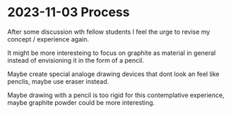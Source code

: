 # 2023-11-03 Process

After some discussion wth fellow students I feel the urge to revise my concept / experience again.

It might be more interesteing to focus on graphite as material in general instead of envisioning it in the form of a pencil.

Maybe create special analoge drawing devices that dont look an feel like penclis, maybe use eraser instead.

Maybe drawing with a pencil is too rigid for this contemplative experience, maybe graphite powder could be more interesting. 
